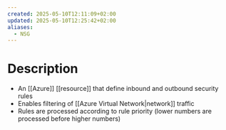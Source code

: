 ```yaml
---
created: 2025-05-10T12:11:09+02:00
updated: 2025-05-10T12:25:42+02:00
aliases:
  - NSG
---
```

# Description
- An [[Azure]] [[resource]] that define inbound and outbound security rules
- Enables filtering of [[Azure Virtual Network|network]] traffic
- Rules are processed according to rule priority (lower numbers are processed before higher numbers)